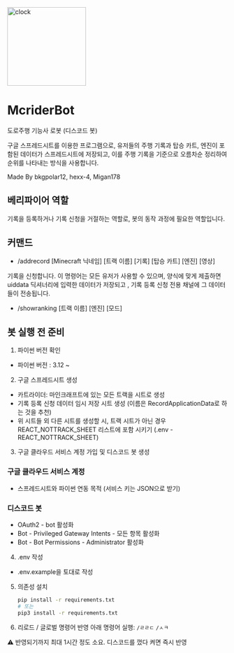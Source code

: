 <img width="180" height="180" alt="clock" src="https://github.com/user-attachments/assets/436dcff9-bd5d-49f5-a6d9-b5df92a73d27" />


# McriderBot
도로주행 기능사 로봇 (디스코드 봇)

구글 스프레드시트를 이용한 프로그램으로, 유저들의 주행 기록과 탑승 카트, 엔진이 포함된 데이터가 스프레드시트에 저장되고, 이를 주행 기록을 기준으로 오름차순 정리하여 순위를 나타내는 방식을 사용합니다.

Made By bkgpolar12, hexx-4, Migan178

## 베리파이어 역할
기록을 등록하거나 기록 신청을 거절하는 역할로, 봇의 동작 과정에 필요한 역할입니다.

## 커맨드
+ /addrecord [Minecraft 닉네임] [트랙 이름] [기록] [탑승 카트] [엔진] [영상]

기록을 신청합니다.
이 명령어는 모든 유저가 사용할 수 있으며, 양식에 맞게 제출하면 uiddata 딕셔너리에 입력한 데이터가 저장되고 , 기록 등록 신청 전용 채널에 그 데이터들이 전송됩니다.

+ /showranking [트랙 이름] [엔진] [모드]

## 봇 실행 전 준비
1. 파이썬 버전 확인
- 파이썬 버전 : 3.12 ~

2. 구글 스프레드시트 생성
- 카트라이더: 마인크래프트에 있는 모든 트랙을 시트로 생성
- 기록 등록 신청 데이터 임시 저장 시트 생성 (이름은 RecordApplicationData로 하는 것을 추천)
- 위 시트들 외 다른 시트를 생성할 시, 트랙 시트가 아닌 경우 REACT_NOTTRACK_SHEET 리스트에 포함 시키기 (.env - REACT_NOTTRACK_SHEET)

3. 구글 클라우드 서비스 계정 가입 및 디스코드 봇 생성

### 구글 클라우드 서비스 계정
- 스프레드시트와 파이썬 연동 목적 (서비스 키는 JSON으로 받기)

### 디스코드 봇
- OAuth2 - bot 활성화
- Bot - Privileged Gateway Intents - 모든 항목 활성화
- Bot - Bot Permissions - Administrator 활성화

4. .env 작성
- .env.example을 토대로 작성

5. 의존성 설치  
   ```bash
   pip install -r requirements.txt
   # 또는
   pip3 install -r requirements.txt

6. 리로드 / 글로벌 명령어 반영
아래 명령어 실행:
`/ㄹㄹㄷ` `/ㅅㅋ`

:warning: 반영되기까지 최대 1시간 정도 소요.
디스코드를 껐다 켜면 즉시 반영
